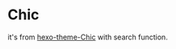 # Chic
it's from [hexo-theme-Chic](https://github.com/Siricee/hexo-theme-Chic) with search function.
